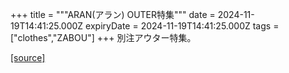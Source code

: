 +++
title = """ARAN(アラン) OUTER特集"""
date = 2024-11-19T14:41:25.000Z
expiryDate = 2024-11-19T14:41:25.000Z
tags = ["clothes","ZABOU"]
+++
別注アウター特集。

[[source]](https://zabou.org/2024/11/19/312520/)
